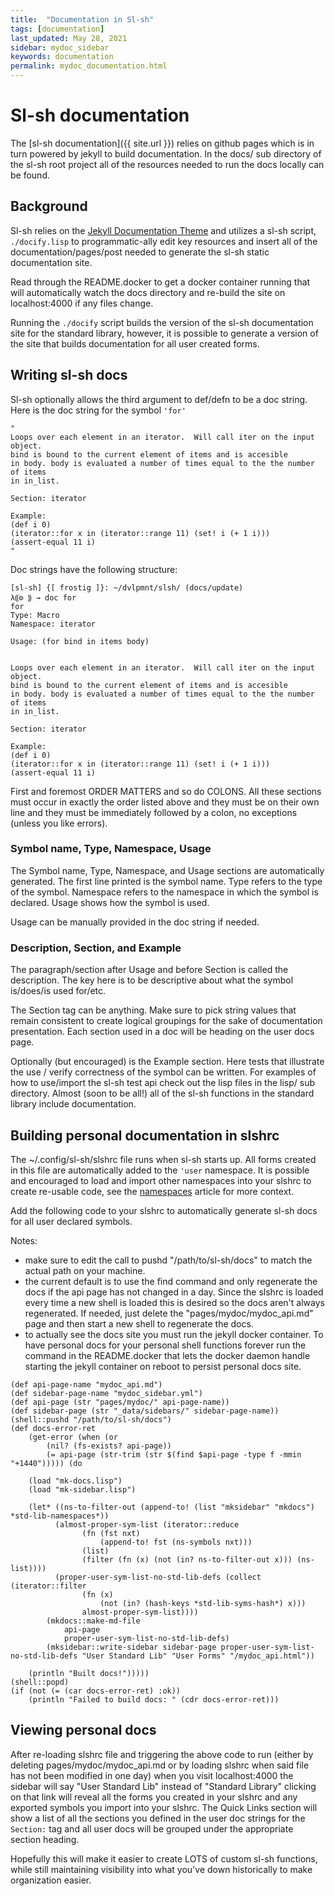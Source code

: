```yaml
---
title:  "Documentation in Sl-sh"
tags: [documentation]
last_updated: May 28, 2021
sidebar: mydoc_sidebar
keywords: documentation
permalink: mydoc_documentation.html
---
```


# Sl-sh documentation


The [sl-sh documentation]({{ site.url }}) relies on github pages which is in turn powered by jekyll to build
documentation. In the docs/ sub directory of the sl-sh root project all
of the resources needed to run the docs locally can be found.

## Background
Sl-sh relies on the [Jekyll Documentation Theme](https://idratherbewriting.com/documentation-theme-jekyll/index.html) and utilizes a sl-sh script, `./docify.lisp` to programmatic-ally edit key
resources and insert all of the documentation/pages/post needed to generate
the sl-sh static documentation site.

Read through the README.docker to get a docker container running that will
automatically watch the docs directory and re-build the site on localhost:4000
if any files change.


Running the `./docify` script builds the version of the sl-sh documentation site
for the standard library, however, it is possible to generate a version of the
site that builds documentation for all user created forms.

## Writing sl-sh docs
Sl-sh optionally allows the third argument to def/defn to be a doc string.
Here is the doc string for the symbol `'for'`
```
"
Loops over each element in an iterator.  Will call iter on the input object.
bind is bound to the current element of items and is accesible
in body. body is evaluated a number of times equal to the the number of items
in in_list.

Section: iterator

Example:
(def i 0)
(iterator::for x in (iterator::range 11) (set! i (+ 1 i)))
(assert-equal 11 i)
"
```
Doc strings have the following structure:
```
[sl-sh] {[ frostig ]}: ~/dvlpmnt/slsh/ (docs/update)
λ⸨⚙ ⸩ → doc for
for
Type: Macro
Namespace: iterator

Usage: (for bind in items body)


Loops over each element in an iterator.  Will call iter on the input object.
bind is bound to the current element of items and is accesible
in body. body is evaluated a number of times equal to the the number of items
in in_list.

Section: iterator

Example:
(def i 0)
(iterator::for x in (iterator::range 11) (set! i (+ 1 i)))
(assert-equal 11 i)
```
First and foremost ORDER MATTERS and so do COLONS. All these sections must occur in exactly
the order listed above and they must be on their own line and they must be
immediately followed by a colon, no exceptions (unless you like errors).

### Symbol name, Type, Namespace, Usage
The Symbol name, Type, Namespace, and Usage sections are automatically
generated. The first line printed is the symbol name. Type
refers to the type of the symbol. Namespace refers to the namespace in which
the symbol is declared. Usage shows how the symbol is used.

Usage can be manually provided in the doc string if needed.

### Description, Section, and Example
The paragraph/section after Usage and before Section is called the description.
The key here is to be descriptive about what the symbol is/does/is used for/etc.

The Section tag can be anything. Make sure to pick string values that remain
consistent to create logical groupings for the sake of documentation
presentation. Each section used in a doc will be heading on the user docs page.

Optionally (but encouraged) is the Example section. Here tests that
illustrate the use / verify correctness of the symbol can be written.
For examples of how to use/import the sl-sh test api check out the lisp
files in the lisp/ sub directory. Almost (soon to be all!) all of the sl-sh
functions in the standard library include documentation.

## Building personal documentation in slshrc

The ~/.config/sl-sh/slshrc file runs when sl-sh starts up. All forms created
in this file are automatically added to the `'user` namespace. It is possible
and encouraged to load and import other namespaces into your slshrc to
create re-usable code, see the [namespaces](/mydoc_namespaces.html) article
for more context.

Add the following code to your slshrc to automatically generate sl-sh docs
for all user declared symbols.

Notes:

 - make sure to edit the call to pushd "/path/to/sl-sh/docs" to match
the actual path on your machine.
 - the current default is to use the find command and only regenerate the
docs if the api page has not changed in a day. Since the slshrc is loaded
every time a new shell is loaded this is desired so the docs aren't always
regenerated. If needed, just delete the "pages/mydoc/mydoc_api.md" page
and then start a new shell to regenerate the docs.
 - to actually see the docs site you must run the jekyll docker container. To
have personal docs for your personal shell functions forever run the command
in the README.docker that lets the docker daemon handle starting the jekyll
container on reboot to persist personal docs site.

```
(def api-page-name "mydoc_api.md")
(def sidebar-page-name "mydoc_sidebar.yml")
(def api-page (str "pages/mydoc/" api-page-name))
(def sidebar-page (str "_data/sidebars/" sidebar-page-name))
(shell::pushd "/path/to/sl-sh/docs")
(def docs-error-ret
    (get-error (when (or
        (nil? (fs-exists? api-page))
        (= api-page (str-trim (str $(find $api-page -type f -mmin "+1440"))))) (do

    (load "mk-docs.lisp")
    (load "mk-sidebar.lisp")

    (let* ((ns-to-filter-out (append-to! (list "mksidebar" "mkdocs") *std-lib-namespaces*))
          (almost-proper-sym-list (iterator::reduce
                (fn (fst nxt)
                    (append-to! fst (ns-symbols nxt)))
                (list)
                (filter (fn (x) (not (in? ns-to-filter-out x))) (ns-list))))
          (proper-user-sym-list-no-std-lib-defs (collect (iterator::filter
                (fn (x)
                    (not (in? (hash-keys *std-lib-syms-hash*) x)))
                almost-proper-sym-list))))
        (mkdocs::make-md-file
            api-page
            proper-user-sym-list-no-std-lib-defs)
        (mksidebar::write-sidebar sidebar-page proper-user-sym-list-no-std-lib-defs "User Standard Lib" "User Forms" "/mydoc_api.html"))

    (println "Built docs!")))))
(shell::popd)
(if (not (= (car docs-error-ret) :ok))
    (println "Failed to build docs: " (cdr docs-error-ret)))
```

## Viewing personal docs

After re-loading slshrc file and triggering the above code to run (either by
deleting pages/mydoc/mydoc_api.md or by loading slshrc when said file has not
been modified in one day) when you visit localhost:4000 the sidebar will say
"User Standard Lib" instead of "Standard Library" clicking on that link will
reveal all the forms you created in your slshrc and any exported symbols you
import into your slshrc. The Quick Links section will show a list of all
the sections you defined in the user doc strings for the `Section:` tag and
all user docs will be grouped under the appropriate section heading.

Hopefully this will make it easier to create LOTS of custom sl-sh functions,
while still maintaining visibility into what you've down historically to make
organization easier.
